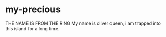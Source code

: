 # my-precious
THE NAME IS FROM THE RING
My name is oliver queen, i am trapped into this island for a long time.
